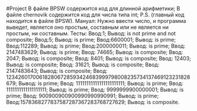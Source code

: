 #Project 
В файле BPSW содержится код для длинной арифметики;
В файле chernovik содержится код для числа типа int;
P.S. (главный код находится в файле BPSW).
Мануал:
Нужно ввести число, и программа выведет, является оно простым, составным или не является ни простым, ни составным.
Тесты:
Ввод:1; Вывод: is not prime and not composite;
Ввод:5; Вывод: is prime; 
Ввод:6600001; Вывод: is prime; 
Ввод:112289; Вывод: is prime; 
Ввод:2000000011; Вывод: is prime; 
Ввод: 2147483629; Вывод: is prime; 
Ввод: 74665; Вывод: is composite;
Ввод: 2047; Вывод: is composite;
Ввод: 8401; Вывод: is composite;
Ввод: 12403; Вывод: is composite;
Ввод: 31621; Вывод: is composite; 
Ввод: 2147483643; Вывод: is composite; 
Ввод: 123426017006182806728593424683999798008235734137469123231828679; Вывод: is prime;
Ввод: 11111111111111111111111; Вывод: is prime;
Ввод: 1111111111111111111; Вывод: is prime;
Ввод: 9999999900000001; Вывод: is prime;
Ввод: 900900900900990990990991; Вывод: is prime;
Ввод:1578368277837587287367283768727629; Вывод: is composite. 
 
